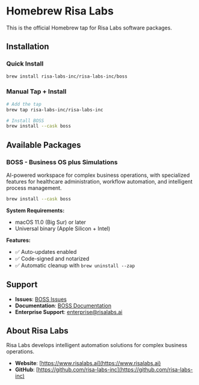 # Homebrew Risa Labs

This is the official Homebrew tap for Risa Labs software packages.

## Installation

### Quick Install
```bash
brew install risa-labs-inc/risa-labs-inc/boss
```

### Manual Tap + Install
```bash
# Add the tap
brew tap risa-labs-inc/risa-labs-inc

# Install BOSS
brew install --cask boss
```

## Available Packages

### BOSS - Business OS plus Simulations
AI-powered workspace for complex business operations, with specialized features for healthcare administration, workflow automation, and intelligent process management.

```bash
brew install --cask boss
```

**System Requirements:**
- macOS 11.0 (Big Sur) or later
- Universal binary (Apple Silicon + Intel)

**Features:**
- ✅ Auto-updates enabled
- ✅ Code-signed and notarized
- ✅ Automatic cleanup with `brew uninstall --zap`

## Support

- **Issues**: [BOSS Issues](https://github.com/risa-labs-inc/BOSS-Releases/issues)
- **Documentation**: [BOSS Documentation](https://github.com/risa-labs-inc/BOSS-Releases)
- **Enterprise Support**: [enterprise@risalabs.ai](mailto:enterprise@risalabs.ai)

## About Risa Labs

Risa Labs develops intelligent automation solutions for complex business operations.

- **Website**: [https://www.risalabs.ai](https://www.risalabs.ai)
- **GitHub**: [https://github.com/risa-labs-inc](https://github.com/risa-labs-inc)